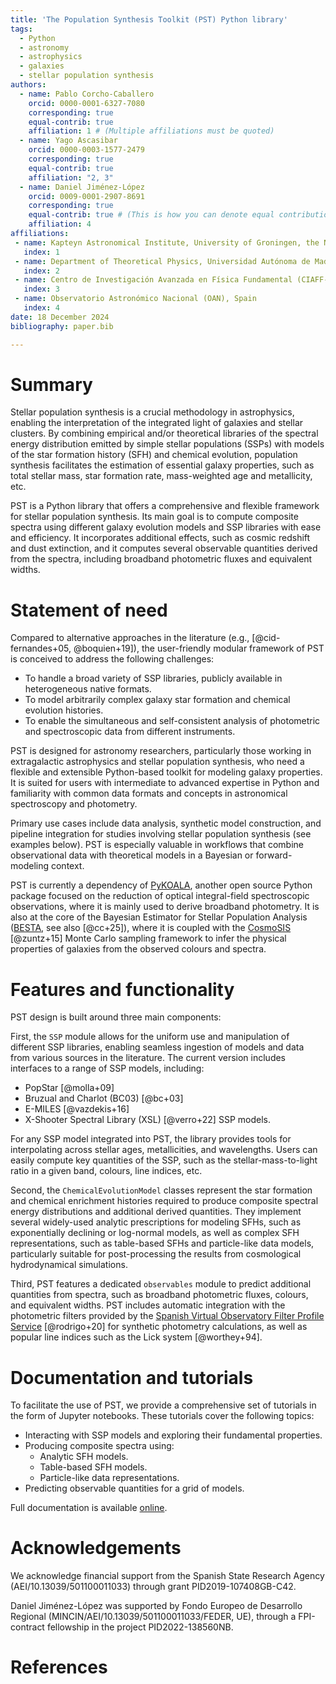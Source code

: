 ```yaml
---
title: 'The Population Synthesis Toolkit (PST) Python library'
tags:
  - Python
  - astronomy
  - astrophysics
  - galaxies
  - stellar population synthesis
authors:
  - name: Pablo Corcho-Caballero 
    orcid: 0000-0001-6327-7080
    corresponding: true
    equal-contrib: true
    affiliation: 1 # (Multiple affiliations must be quoted)
  - name: Yago Ascasibar 
    orcid: 0000-0003-1577-2479
    corresponding: true
    equal-contrib: true
    affiliation: "2, 3"
  - name: Daniel Jiménez-López
    orcid: 0009-0001-2907-8691
    corresponding: true
    equal-contrib: true # (This is how you can denote equal contributions between multiple authors)
    affiliation: 4 
affiliations:
 - name: Kapteyn Astronomical Institute, University of Groningen, the Netherlands
   index: 1
 - name: Department of Theoretical Physics, Universidad Autónoma de Madrid (UAM), Spain
   index: 2
 - name: Centro de Investigación Avanzada en Física Fundamental (CIAFF-UAM), Spain
   index: 3
 - name: Observatorio Astronómico Nacional (OAN), Spain
   index: 4
date: 18 December 2024
bibliography: paper.bib

---
```


# Summary

Stellar population synthesis is a crucial methodology in astrophysics, enabling the interpretation of the integrated light of galaxies and stellar clusters. By combining empirical and/or theoretical libraries of the spectral energy distribution emitted by simple stellar populations (SSPs) with models of the star formation history (SFH) and chemical evolution, population synthesis facilitates the estimation of essential galaxy properties, such as total stellar mass, star formation rate, mass-weighted age and metallicity, etc.

PST is a Python library that offers a comprehensive and flexible framework for stellar population synthesis. Its main goal is to compute composite spectra using different galaxy evolution models and SSP libraries with ease and efficiency. It incorporates additional effects, such as cosmic redshift and dust extinction, and it computes several observable quantities derived from the spectra, including broadband photometric fluxes and equivalent widths.

# Statement of need

Compared to alternative approaches in the literature (e.g., [@cid-fernandes+05, @boquien+19]), the user-friendly modular framework of PST is conceived to address the following challenges:
- To handle a broad variety of SSP libraries, publicly available in heterogeneous native formats.
- To model arbitrarily complex galaxy star formation and chemical evolution histories.
- To enable the simultaneous and self-consistent analysis of photometric and spectroscopic data from different instruments.

PST is designed for astronomy researchers, particularly those working in extragalactic astrophysics and stellar population synthesis, who need a flexible and extensible Python-based toolkit for modeling galaxy properties. It is suited for users with intermediate to advanced expertise in Python and familiarity with common data formats and concepts in astronomical spectroscopy and photometry.

Primary use cases include data analysis, synthetic model construction, and pipeline integration for studies involving stellar population synthesis (see examples below). PST is especially valuable in workflows that combine observational data with theoretical models in a Bayesian or forward-modeling context.

PST is currently a dependency of [PyKOALA](https://github.com/pykoala/pykoala), another open source Python package focused on the reduction of optical integral-field spectroscopic observations, where it is mainly used to derive broadband photometry.
It is also at the core of the Bayesian Estimator for Stellar Population Analysis ([BESTA](https://https://besta.readthedocs.io/), see also [@cc+25]), where it is coupled with the [CosmoSIS](https://cosmosis.readthedocs.io/en/latest/) [@zuntz+15] Monte Carlo sampling framework to infer the physical properties of galaxies from the observed colours and spectra.

# Features and functionality

PST design is built around three main components:

First, the `SSP` module allows for the uniform use and manipulation of different SSP libraries, enabling seamless ingestion of models and data from various sources in the literature.
The current version includes interfaces to a range of SSP models, including:
- PopStar [@molla+09]
- Bruzual and Charlot (BC03) [@bc+03]
- E-MILES [@vazdekis+16]
- X-Shooter Spectral Library (XSL) [@verro+22] SSP models.

For any SSP model integrated into PST, the library provides tools for interpolating across stellar ages, metallicities, and wavelengths. Users can easily compute key quantities of the SSP, such as the stellar-mass-to-light ratio in a given band, colours, line indices, etc.

Second, the `ChemicalEvolutionModel` classes represent the star formation and chemical enrichment histories required to produce composite spectral energy distributions and additional derived quantities. They implement several widely-used analytic prescriptions for modeling SFHs, such as exponentially declining or log-normal models, as well as complex SFH representations, such as table-based SFHs and particle-like data models, particularly suitable for post-processing the results from cosmological hydrodynamical simulations.

Third, PST features a dedicated `observables` module to predict additional quantities from spectra, such as broadband photometric fluxes, colours, and equivalent widths. PST includes automatic integration with the photometric filters provided by the [Spanish Virtual Observatory Filter Profile Service](http://svo2.cab.inta-csic.es/theory/fps/) [@rodrigo+20] for synthetic photometry calculations, as well as popular line indices such as the Lick system [@worthey+94].

# Documentation and tutorials

To facilitate the use of PST, we provide a comprehensive set of tutorials in the form of Jupyter notebooks. These tutorials cover the following topics:

- Interacting with SSP models and exploring their fundamental properties.
- Producing composite spectra using:
  - Analytic SFH models.
  - Table-based SFH models.
  - Particle-like data representations.
- Predicting observable quantities for a grid of models.

Full documentation is available [online](https://population-synthesis-toolkit.readthedocs.io/en/latest/).

# Acknowledgements

We acknowledge financial support from the Spanish State Research Agency (AEI/10.13039/501100011033) through grant PID2019-107408GB-C42.

Daniel Jiménez-López was supported by Fondo Europeo de Desarrollo Regional (MINCIN/AEI/10.13039/501100011033/FEDER, UE), through a FPI-contract fellowship in the project PID2022-138560NB.

# References
